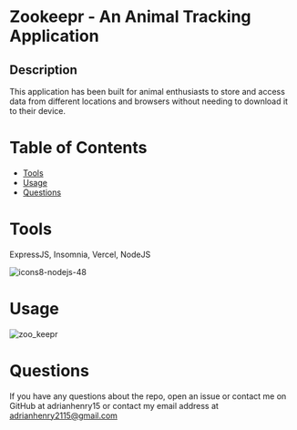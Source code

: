 # Zookeepr - An Animal Tracking Application

## Description
This application has been built for animal enthusiasts to store and access data from different locations and browsers without needing to download it to their device.

# Table of Contents

- [Tools](#tools)
- [Usage](#usage)
- [Questions](#questions)

# Tools

ExpressJS, Insomnia, Vercel, NodeJS

![icons8-nodejs-48](https://user-images.githubusercontent.com/95331448/163891022-cedea618-7e88-4b8c-bda7-9d800e4ecd66.png)

# Usage

![zoo_keepr](https://user-images.githubusercontent.com/95331448/163890779-66c10b5a-0b7e-4858-8994-59fe382efe9d.png)


# Questions

If you have any questions about the repo, open an issue or contact me on GitHub at adrianhenry15 or contact my email address at adrianhenry2115@gmail.com

